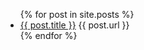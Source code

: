 <ul>
  {% for post in site.posts %}
    <li>
      <a href="blog{{ post.url }}">{{ post.title }}</a> {{ post.url }}
    </li>
  {% endfor %}
</ul>
